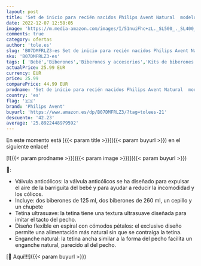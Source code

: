 ```yaml
---
layout: post
title: 'Set de inicio para recién nacidos Philips Avent Natural  modelo SCD301/01 '
date: 2022-12-07 12:58:05
image: 'https://m.media-amazon.com/images/I/51nuiFhc+zL._SL500_._SL400_.jpg'
comments: true
category: ofertas
author: 'tole.es'
slug: 'B07DMFRLZ3-es Set de inicio para recién nacidos Philips Avent Natural...'
sku: 'B07DMFRLZ3-es'
tags: [ 'Bebé','Biberones','Biberones y accesorios','Kits de biberones','Lactancia y alimentación','avent','nacido','philips','philips avent','recién','🇪🇸', ]
actualPrice: 25.99 EUR
currency: EUR
price: 25.99
comparePrice: 44.99 EUR
prodname: 'Set de inicio para recién nacidos Philips Avent Natural  modelo SCD301/01 '
country: 'es'
flag: '🇪🇸'
brand: 'Philips Avent'
buyurl: 'https://www.amazon.es/dp/B07DMFRLZ3/?tag=tolees-21'
descuento: '42.23'
average: '25.8922448979592'
---
```


En este momento está [{{< param title >}}]({{< param buyurl >}}) en el siguiente enlace!

[![{{< param prodname >}}]({{< param image >}})]({{< param buyurl >}})

🔎:

- Válvula anticólicos: la válvula anticólicos se ha diseñado para expulsar el aire de la barriguita del bebé y para ayudar a reducir la incomodidad y los cólicos.
- Incluye: dos biberones de 125 ml, dos biberones de 260 ml, un cepillo y un chupete
- Tetina ultrasuave: la tetina tiene una textura ultrasuave diseñada para imitar el tacto del pecho.
- Diseño flexible en espiral con cómodos pétalos: el exclusivo diseño permite una alimentación más natural sin que se contraiga la tetina.
- Enganche natural: la tetina ancha similar a la forma del pecho facilita un enganche natural, parecido al del pecho.

[🛒 Aquí!!!]({{< param buyurl >}})
